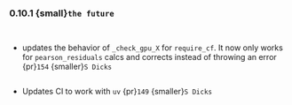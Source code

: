 ### 0.10.1 {small}`the future`

```{rubric} Features
```

```{rubric} Bug fixes
```
* updates the behavior of `_check_gpu_X` for `require_cf`. It now only works for `pearson_residuals` calcs and corrects instead of throwing an error {pr}`154` {smaller}`S Dicks`

```{rubric} Misc
```
* Updates CI to work with `uv` {pr}`149` {smaller}`S Dicks`
